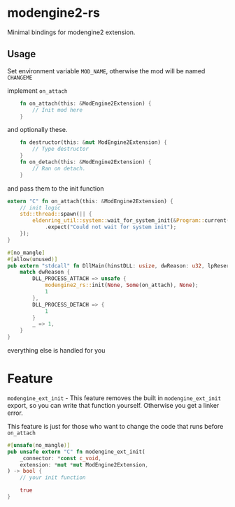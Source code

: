 # modengine2-rs
Minimal bindings for modengine2 extension.

## Usage
Set environment variable `MOD_NAME`, otherwise the mod will be named `CHANGEME`

implement `on_attach`
```rust
    fn on_attach(this: &ModEngine2Extension) {
        // Init mod here
    }
```
and optionally these.
```rust
    fn destructor(this: &mut ModEngine2Extension) {
        // Type destructor
    }
    fn on_detach(this: &ModEngine2Extension) {
        // Ran on detach.
    }
```
and pass them to the init function
```rust
extern "C" fn on_attach(this: &ModEngine2Extension) {
    // init logic
    std::thread::spawn(|| {
        eldenring_util::system::wait_for_system_init(&Program::current(), Duration::from_secs(60))
            .expect("Could not wait for system init");
    });
}

#[no_mangle]
#[allow(unused)]
pub extern "stdcall" fn DllMain(hinstDLL: usize, dwReason: u32, lpReserved: *mut usize) -> i32 {
    match dwReason {
        DLL_PROCESS_ATTACH => unsafe {
            modengine2_rs::init(None, Some(on_attach), None);
            1
        },
        DLL_PROCESS_DETACH => {
            1
        }
        _ => 1,
    }
}
```
everything else is handled for you

# Feature
`modengine_ext_init` - This feature removes the built in `modengine_ext_init` 
export, so you can write that function yourself. Otherwise you get a linker error.

This feature is just for those who want to change the code that runs before `on_attach`
```rust
#[unsafe(no_mangle)]
pub unsafe extern "C" fn modengine_ext_init(
    _connector: *const c_void,
    extension: *mut *mut ModEngine2Extension,
) -> bool {
    // your init function

    true
}
```
